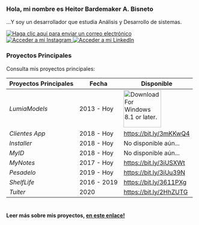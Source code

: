 ### Hola, mi nombre es Heitor Bardemaker A. Bisneto
...Y soy un desarrollador que estudia Análisis y Desarrollo de sistemas.

[<img src="https://img.shields.io/badge/-Gmail-c14438?style=flat&logo=Gmail&logoColor=white&link=mailto:hbarbisneto@gmail.com" alt="Haga clic aquí para enviar un correo electrónico"/> ](mailto:hbarbisneto@gmail.com)[<img src="https://img.shields.io/badge/-Instagram-C13584?style=flat&labelColor=C13584&logo=instagram&logoColor=white&link=https://www.instagram.com/hbisneto/" alt="Acceder a mi Instagram"/> ](https://www.instagram.com/hbisneto/)[<img src="https://img.shields.io/badge/-LinkedIn-blue?style=flat&logo=Linkedin&logoColor=white&link=https://www.linkedin.com/in/heitor-bardemaker-bisneto-906739105/" alt="Acceder a mi LinkedIn"/> ](https://www.linkedin.com/in/heitor-bardemaker-bisneto-906739105/)

### Proyectos Principales

Consulta mis proyectos principales:

Proyectos Principales         | Fecha   	| Disponible     |
--------------------|------------------|-----------------------|
*LumiaModels*				| 2013 - Hoy		| [<img src="https://developer.microsoft.com/en-us/store/badges/images/English_get-it-from-MS.png" alt="Download For Windows 8.1 or later." width="100"/> ](https://www.microsoft.com/en-us/p/lumiamodels/9nq4rr6jl66n?activetab=pivot:overviewtab/)|
*Clientes App*       	| 2018 - Hoy  	| <https://bit.ly/3mKKwQ4> |
*Installer*			  	| 2018 - Hoy   	| No disponible aún...  |
*MyID*      				| 2018 - Hoy  	| No disponible aún...  |
*MyNotes*           	| 2017 - Hoy   	| <https://bit.ly/3iUSXWt> |
*Pesadelo*        		| 2019 - Hoy   	| <https://bit.ly/3iUu39N> |
*ShelfLife*           	| 2016 - 2019   	| <https://bit.ly/3611PXg> |
*Tuíter*           		| 2020 			| <https://bit.ly/2HhZUTG> |

#

<strong>Leer más sobre mis proyectos, [en este enlace!](https://github.com/hbisneto?tab=repositories "Repositorio de proyectos")</strong>
